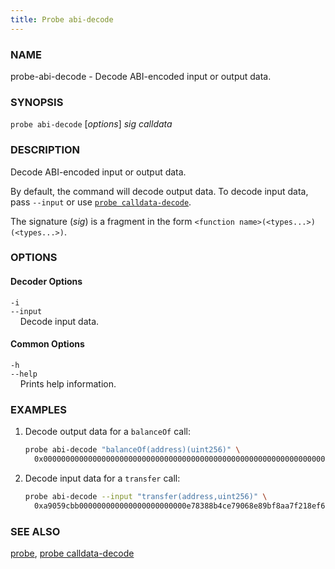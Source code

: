 ```yaml
---
title: Probe abi-decode
---
```


### NAME

probe-abi-decode - Decode ABI-encoded input or output data.

### SYNOPSIS

`probe abi-decode` [*options*] _sig_ _calldata_

### DESCRIPTION

Decode ABI-encoded input or output data.

By default, the command will decode output data. To decode input data, pass `--input` or use [`probe calldata-decode`](./probe-calldata-decode.md).

The signature (_sig_) is a fragment in the form `<function name>(<types...>)(<types...>)`.

### OPTIONS

#### Decoder Options

`-i`  
`--input`  
&nbsp;&nbsp;&nbsp;&nbsp;Decode input data.

#### Common Options

`-h`  
`--help`  
&nbsp;&nbsp;&nbsp;&nbsp;Prints help information.

### EXAMPLES

1. Decode output data for a `balanceOf` call:

   ```sh
   probe abi-decode "balanceOf(address)(uint256)" \
     0x000000000000000000000000000000000000000000000000000000000000000a
   ```

2. Decode input data for a `transfer` call:
   ```sh
   probe abi-decode --input "transfer(address,uint256)" \
     0xa9059cbb000000000000000000000000e78388b4ce79068e89bf8aa7f218ef6b9ab0e9d0000000000000000000000000000000000000000000000000008a8e4b1a3d8000
   ```

### SEE ALSO

[probe](./probe.md), [probe calldata-decode](./probe-calldata-decode.md)
